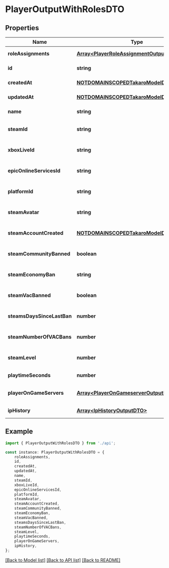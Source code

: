 # PlayerOutputWithRolesDTO


## Properties

Name | Type | Description | Notes
------------ | ------------- | ------------- | -------------
**roleAssignments** | [**Array&lt;PlayerRoleAssignmentOutputDTO&gt;**](PlayerRoleAssignmentOutputDTO.md) |  | [default to undefined]
**id** | **string** |  | [default to undefined]
**createdAt** | [**NOTDOMAINSCOPEDTakaroModelDTOCreatedAt**](NOTDOMAINSCOPEDTakaroModelDTOCreatedAt.md) |  | [default to undefined]
**updatedAt** | [**NOTDOMAINSCOPEDTakaroModelDTOCreatedAt**](NOTDOMAINSCOPEDTakaroModelDTOCreatedAt.md) |  | [default to undefined]
**name** | **string** |  | [default to undefined]
**steamId** | **string** |  | [optional] [default to undefined]
**xboxLiveId** | **string** |  | [optional] [default to undefined]
**epicOnlineServicesId** | **string** |  | [optional] [default to undefined]
**platformId** | **string** |  | [optional] [default to undefined]
**steamAvatar** | **string** |  | [optional] [default to undefined]
**steamAccountCreated** | [**NOTDOMAINSCOPEDTakaroModelDTOCreatedAt**](NOTDOMAINSCOPEDTakaroModelDTOCreatedAt.md) |  | [optional] [default to undefined]
**steamCommunityBanned** | **boolean** |  | [optional] [default to undefined]
**steamEconomyBan** | **string** |  | [optional] [default to undefined]
**steamVacBanned** | **boolean** |  | [optional] [default to undefined]
**steamsDaysSinceLastBan** | **number** |  | [optional] [default to undefined]
**steamNumberOfVACBans** | **number** |  | [optional] [default to undefined]
**steamLevel** | **number** |  | [optional] [default to undefined]
**playtimeSeconds** | **number** |  | [default to undefined]
**playerOnGameServers** | [**Array&lt;PlayerOnGameserverOutputDTO&gt;**](PlayerOnGameserverOutputDTO.md) |  | [optional] [default to undefined]
**ipHistory** | [**Array&lt;IpHistoryOutputDTO&gt;**](IpHistoryOutputDTO.md) |  | [default to undefined]

## Example

```typescript
import { PlayerOutputWithRolesDTO } from './api';

const instance: PlayerOutputWithRolesDTO = {
    roleAssignments,
    id,
    createdAt,
    updatedAt,
    name,
    steamId,
    xboxLiveId,
    epicOnlineServicesId,
    platformId,
    steamAvatar,
    steamAccountCreated,
    steamCommunityBanned,
    steamEconomyBan,
    steamVacBanned,
    steamsDaysSinceLastBan,
    steamNumberOfVACBans,
    steamLevel,
    playtimeSeconds,
    playerOnGameServers,
    ipHistory,
};
```

[[Back to Model list]](../README.md#documentation-for-models) [[Back to API list]](../README.md#documentation-for-api-endpoints) [[Back to README]](../README.md)
